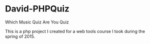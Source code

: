 # David-PHPQuiz
Which Music Quiz Are You Quiz

This is a php project I created for a web tools course I took during the spring of 2015.  
